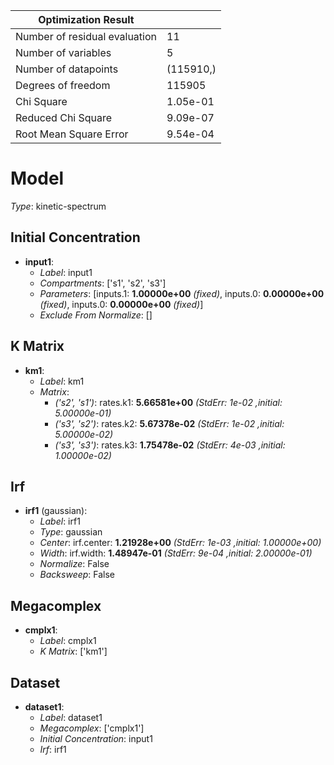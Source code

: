 Optimization Result            |            |
-------------------------------|------------|
 Number of residual evaluation |         11 |
           Number of variables |          5 |
          Number of datapoints |  (115910,) |
            Degrees of freedom |     115905 |
                    Chi Square |   1.05e-01 |
            Reduced Chi Square |   9.09e-07 |
        Root Mean Square Error |   9.54e-04 |


# Model

_Type_: kinetic-spectrum

## Initial Concentration

* **input1**:
  * *Label*: input1
  * *Compartments*: ['s1', 's2', 's3']
  * *Parameters*: [inputs.1: **1.00000e+00** *(fixed)*, inputs.0: **0.00000e+00** *(fixed)*, inputs.0: **0.00000e+00** *(fixed)*]
  * *Exclude From Normalize*: []

## K Matrix

* **km1**:
  * *Label*: km1
  * *Matrix*: 
    * *('s2', 's1')*: rates.k1: **5.66581e+00** *(StdErr: 1e-02 ,initial: 5.00000e-01)*
    * *('s3', 's2')*: rates.k2: **5.67378e-02** *(StdErr: 1e-02 ,initial: 5.00000e-02)*
    * *('s3', 's3')*: rates.k3: **1.75478e-02** *(StdErr: 4e-03 ,initial: 1.00000e-02)*
  

## Irf

* **irf1** (gaussian):
  * *Label*: irf1
  * *Type*: gaussian
  * *Center*: irf.center: **1.21928e+00** *(StdErr: 1e-03 ,initial: 1.00000e+00)*
  * *Width*: irf.width: **1.48947e-01** *(StdErr: 9e-04 ,initial: 2.00000e-01)*
  * *Normalize*: False
  * *Backsweep*: False

## Megacomplex

* **cmplx1**:
  * *Label*: cmplx1
  * *K Matrix*: ['km1']

## Dataset

* **dataset1**:
  * *Label*: dataset1
  * *Megacomplex*: ['cmplx1']
  * *Initial Concentration*: input1
  * *Irf*: irf1

